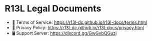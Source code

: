 # R13L Legal Documents

- 📄 Terms of Service: <https://r13l-dc.github.io/r13l-docs/terms.html>
- 🔐 Privacy Policy: <https://r13l-dc.github.io/r13l-docs/privacy.html>
- 🖥️ Support Server: <https://discord.gg/GwGvbQGuzj>

